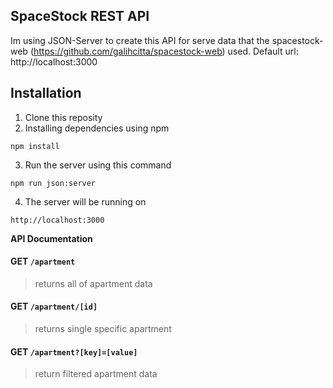 ## SpaceStock REST API

Im using JSON-Server to create this API for serve data that the spacestock-web (https://github.com/galihcitta/spacestock-web) used.
Default url: http://localhost:3000

## Installation
1. Clone this reposity
2. Installing dependencies using npm

```
npm install
```
3. Run the server using this command
```
npm run json:server
```

4. The server will be running on

```
http://localhost:3000
```

**API Documentation**
#### GET `/apartment`
> returns all of apartment data

#### GET `/apartment/[id]`
> returns single specific apartment

#### GET `/apartment?[key]=[value]`
> return filtered apartment data